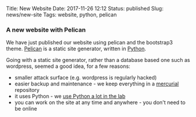 Title: New Website
Date: 2017-11-26 12:12
Status: published
Slug: news/new-site
Tags: website, python, pelican

### A new website with Pelican

We have just published our website using pelican and the bootstrap3 theme. [Pelican](http://docs.getpelican.com) is a static site generator, written in [Python](http://www.python.org/).

Going with a static site generator, rather than a database based one such as wordpress, seemed a good idea, for a few reasons:

- smaller attack surface (e.g. wordpress is regularly hacked)
- easier backup and maintenance - we keep everything in a [mercurial](https://www.mercurial-scm.org/wiki/Mercurial) repository
- it uses Python - we [use Python a lot in the lab](/pages/software.html)
- you can work on the site at any time and anywhere - you don't need to be online
